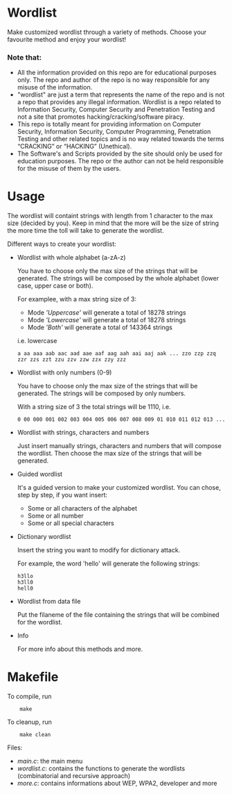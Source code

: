 # Wordlist

Make customized wordlist through a variety of methods. Choose your favourite method and enjoy your wordlist!

### Note that:

- All the information provided on this repo are for educational purposes only. The repo and author of the repo is no way responsible for any misuse of the information.
- "wordlist" are just a term that represents the name of the repo and is not a repo that provides any illegal information. Wordlist is a repo related to Information Security, Computer Security and Penetration Testing and not a site that promotes hacking/cracking/software piracy.
- This repo is totally meant for providing information on Computer Security, Information Security, Computer Programming, Penetration Testing and other related topics and is no way related towards the terms “CRACKING” or “HACKING” (Unethical).
- The Software's and Scripts provided by the site should only be used for education purposes. The repo or the author can not be held responsible for the misuse of them by the users. 

# Usage

The wordlist will containt strings with length from 1 character to the max size (decided by you). Keep in mind that the more will be the size of string the more time the toll will take to generate the wordlist.

Different ways to create your wordlist:
   
   - Wordlist with whole alphabet (a-zA-z)
   
      You have to choose only the max size of the strings that will be generated. The strings will be composed by the whole alphabet (lower case, upper case or both).
      
      For examplee, with a max string size of 3:
      
      - Mode *'Uppercase'* will generate a total of 18278 strings
      - Mode *'Lowercase'* will generate a total of 18278 strings
      - Mode *'Both'* will generate a total of 143364 strings
         
      i.e. lowercase
      
         a aa aaa aab aac aad aae aaf aag aah aai aaj aak ... zzo zzp zzq zzr zzs zzt zzu zzv zzw zzx zzy zzz
        
   - Wordlist with only numbers (0-9)
   
      You have to choose only the max size of the strings that will be generated. The strings will be composed by only numbers.
      
      With a string size of 3 the total strings will be 1110, i.e.
      
         0 00 000 001 002 003 004 005 006 007 008 009 01 010 011 012 013 ...
   
   - Wordlist with strings, characters and numbers
   
      Just insert manually strings, characters and numbers that will compose the wordlist. Then choose the max size of the strings that will be generated.
         
   - Guided wordlist
   
      It's a guided version to make your customized wordlist. You can chose, step by step, if you want insert:
      
      - Some or all characters of the alphabet 
      - Some or all number 
      - Some or all special characters
        
   - Dictionary wordlist
   
      Insert the string you want to modify for dictionary attack. 
      
      For example, the word 'hello' will generate the following strings:
      
         h3llo
         h3ll0
         hell0
         
   - Wordlist from data file
   
      Put the filaneme of the file containing the strings that will be combined for the wordlist.
         
   - Info
   
      For more info about this methods and more.
      
# Makefile

To compile, run

        make
        
To cleanup, run

        make clean
        
Files: 
   - *main.c*: the main menu
   - *wordlist.c*: contains the functions to generate the wordlists (combinatorial and recursive approach)
   - *more.c*: contains informations about WEP, WPA2, developer and more
